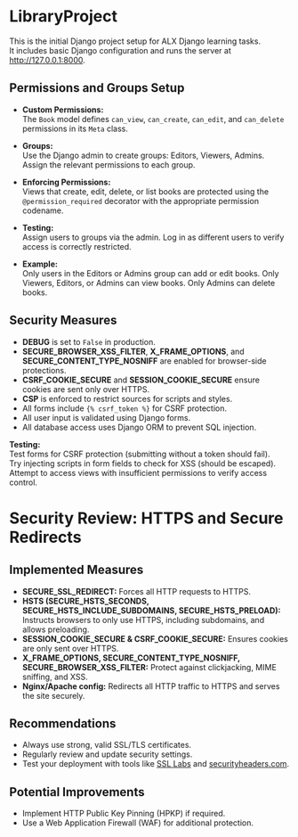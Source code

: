# LibraryProject

This is the initial Django project setup for ALX Django learning tasks.  
It includes basic Django configuration and runs the server at http://127.0.0.1:8000.

## Permissions and Groups Setup

- **Custom Permissions:**  
  The `Book` model defines `can_view`, `can_create`, `can_edit`, and `can_delete` permissions in its `Meta` class.

- **Groups:**  
  Use the Django admin to create groups: Editors, Viewers, Admins.  
  Assign the relevant permissions to each group.

- **Enforcing Permissions:**  
  Views that create, edit, delete, or list books are protected using the `@permission_required` decorator with the appropriate permission codename.

- **Testing:**  
  Assign users to groups via the admin. Log in as different users to verify access is correctly restricted.

- **Example:**  
  Only users in the Editors or Admins group can add or edit books. Only Viewers, Editors, or Admins can view books. Only Admins can delete books.

## Security Measures

- **DEBUG** is set to `False` in production.
- **SECURE_BROWSER_XSS_FILTER**, **X_FRAME_OPTIONS**, and **SECURE_CONTENT_TYPE_NOSNIFF** are enabled for browser-side protections.
- **CSRF_COOKIE_SECURE** and **SESSION_COOKIE_SECURE** ensure cookies are sent only over HTTPS.
- **CSP** is enforced to restrict sources for scripts and styles.
- All forms include `{% csrf_token %}` for CSRF protection.
- All user input is validated using Django forms.
- All database access uses Django ORM to prevent SQL injection.

**Testing:**  
Test forms for CSRF protection (submitting without a token should fail).  
Try injecting scripts in form fields to check for XSS (should be escaped).  
Attempt to access views with insufficient permissions to verify access control.

# Security Review: HTTPS and Secure Redirects

## Implemented Measures

- **SECURE_SSL_REDIRECT:** Forces all HTTP requests to HTTPS.
- **HSTS (SECURE_HSTS_SECONDS, SECURE_HSTS_INCLUDE_SUBDOMAINS, SECURE_HSTS_PRELOAD):** Instructs browsers to only use HTTPS, including subdomains, and allows preloading.
- **SESSION_COOKIE_SECURE & CSRF_COOKIE_SECURE:** Ensures cookies are only sent over HTTPS.
- **X_FRAME_OPTIONS, SECURE_CONTENT_TYPE_NOSNIFF, SECURE_BROWSER_XSS_FILTER:** Protect against clickjacking, MIME sniffing, and XSS.
- **Nginx/Apache config:** Redirects all HTTP traffic to HTTPS and serves the site securely.

## Recommendations

- Always use strong, valid SSL/TLS certificates.
- Regularly review and update security settings.
- Test your deployment with tools like [SSL Labs](https://www.ssllabs.com/ssltest/) and [securityheaders.com](https://securityheaders.com/).

## Potential Improvements

- Implement HTTP Public Key Pinning (HPKP) if required.
- Use a Web Application Firewall (WAF) for additional protection.
